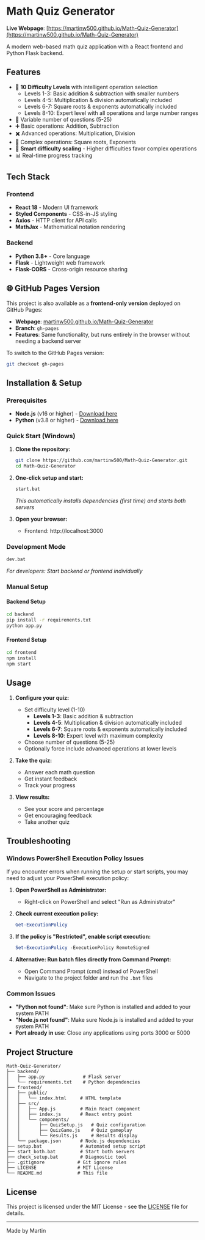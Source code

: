 # Math Quiz Generator

**Live Webpage**: [https://martinw500.github.io/Math-Quiz-Generator](https://martinw500.github.io/Math-Quiz-Generator)

A modern web-based math quiz application with a React frontend and Python Flask backend.

## Features

- 🎯 **10 Difficulty Levels** with intelligent operation selection
  - Levels 1-3: Basic addition & subtraction with smaller numbers
  - Levels 4-5: Multiplication & division automatically included
  - Levels 6-7: Square roots & exponents automatically included
  - Levels 8-10: Expert level with all operations and large number ranges
- 🔢 Variable number of questions (5-25)
- ➕ Basic operations: Addition, Subtraction
- ✖️ Advanced operations: Multiplication, Division
- 🔺 Complex operations: Square roots, Exponents
- 🧠 **Smart difficulty scaling** - Higher difficulties favor complex operations
- 📊 Real-time progress tracking

## Tech Stack

### Frontend
- **React 18** - Modern UI framework
- **Styled Components** - CSS-in-JS styling
- **Axios** - HTTP client for API calls
- **MathJax** - Mathematical notation rendering

### Backend
- **Python 3.8+** - Core language
- **Flask** - Lightweight web framework
- **Flask-CORS** - Cross-origin resource sharing

## 🌐 GitHub Pages Version

This project is also available as a **frontend-only version** deployed on GitHub Pages:

- **Webpage**: [martinw500.github.io/Math-Quiz-Generator](https://martinw500.github.io/Math-Quiz-Generator)
- **Branch**: `gh-pages`
- **Features**: Same functionality, but runs entirely in the browser without needing a backend server

To switch to the GitHub Pages version:
```bash
git checkout gh-pages
```

## Installation & Setup

### Prerequisites
- **Node.js** (v16 or higher) - [Download here](https://nodejs.org/)
- **Python** (v3.8 or higher) - [Download here](https://python.org/)

### Quick Start (Windows)

1. **Clone the repository:**
   ```bash
   git clone https://github.com/martinw500/Math-Quiz-Generator.git
   cd Math-Quiz-Generator
   ```

2. **One-click setup and start:**
   ```bash
   start.bat
   ```
   *This automatically installs dependencies (first time) and starts both servers*

3. **Open your browser:**
   - Frontend: http://localhost:3000

### Development Mode
```bash
dev.bat
```
*For developers: Start backend or frontend individually*

### Manual Setup

#### Backend Setup
```bash
cd backend
pip install -r requirements.txt
python app.py
```

#### Frontend Setup
```bash
cd frontend
npm install
npm start
```

## Usage

1. **Configure your quiz:**
   - Set difficulty level (1-10)
     - **Levels 1-3**: Basic addition & subtraction
     - **Levels 4-5**: Multiplication & division automatically included
     - **Levels 6-7**: Square roots & exponents automatically included
     - **Levels 8-10**: Expert level with maximum complexity
   - Choose number of questions (5-25)
   - Optionally force include advanced operations at lower levels

2. **Take the quiz:**
   - Answer each math question
   - Get instant feedback
   - Track your progress

3. **View results:**
   - See your score and percentage
   - Get encouraging feedback
   - Take another quiz

## Troubleshooting

### Windows PowerShell Execution Policy Issues

If you encounter errors when running the setup or start scripts, you may need to adjust your PowerShell execution policy:

1. **Open PowerShell as Administrator:**
   - Right-click on PowerShell and select "Run as Administrator"

2. **Check current execution policy:**
   ```powershell
   Get-ExecutionPolicy
   ```

3. **If the policy is "Restricted", enable script execution:**
   ```powershell
   Set-ExecutionPolicy -ExecutionPolicy RemoteSigned
   ```

4. **Alternative: Run batch files directly from Command Prompt:**
   - Open Command Prompt (cmd) instead of PowerShell
   - Navigate to the project folder and run the `.bat` files

### Common Issues

- **"Python not found"**: Make sure Python is installed and added to your system PATH
- **"Node.js not found"**: Make sure Node.js is installed and added to your system PATH
- **Port already in use**: Close any applications using ports 3000 or 5000

## Project Structure

```
Math-Quiz-Generator/
├── backend/
│   ├── app.py              # Flask server
│   └── requirements.txt    # Python dependencies
├── frontend/
│   ├── public/
│   │   └── index.html     # HTML template
│   ├── src/
│   │   ├── App.js         # Main React component
│   │   ├── index.js       # React entry point
│   │   └── components/
│   │       ├── QuizSetup.js   # Quiz configuration
│   │       ├── QuizGame.js    # Quiz gameplay
│   │       └── Results.js     # Results display
│   └── package.json       # Node.js dependencies
├── setup.bat              # Automated setup script
├── start_both.bat         # Start both servers
├── check_setup.bat        # Diagnostic tool
├── .gitignore            # Git ignore rules
├── LICENSE               # MIT License
└── README.md             # This file
```

## License

This project is licensed under the MIT License - see the [LICENSE](LICENSE) file for details.

---

Made by Martin
